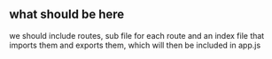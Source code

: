 ## what should be here

we should include routes, sub file for each route and an index file that imports them and exports them, which will then be included in app.js
